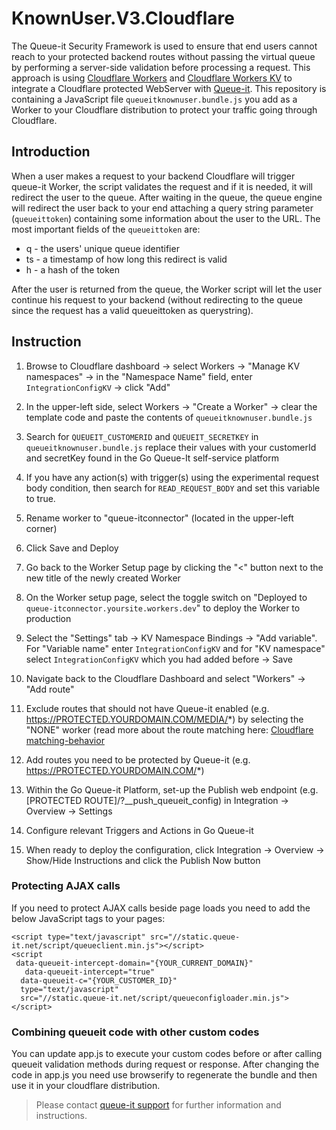 # KnownUser.V3.Cloudflare
The Queue-it Security Framework is used to ensure that end users cannot reach to your protected backend routes without passing the virtual queue by performing a server-side validation before processing a request. This approach is using [Cloudflare Workers](https://developers.cloudflare.com/workers/] ) and [Cloudflare Workers KV](https://developers.cloudflare.com/workers/kv/) to integrate a Cloudflare protected WebServer with [Queue-it](https://queue-it.com/). This repository is containing a JavaScript file `queueitknownuser.bundle.js` you add as a Worker to your Cloudflare distribution to protect your traffic going through Cloudflare.

## Introduction
When a user makes a request to your backend Cloudflare will trigger queue-it Worker, the  script validates the request and if it is needed, it will redirect the user to the queue. After waiting in the queue, the queue engine will redirect the user back to your end attaching a query string parameter (`queueittoken`) containing some information about the user to the URL.
The most important fields of the `queueittoken` are:

- q - the users' unique queue identifier
- ts - a timestamp of how long this redirect is valid
- h - a hash of the token

After the user is returned from the queue, the Worker script will let the user continue his request to your backend (without redirecting to the queue since the request has a valid queueittoken as querystring).

## Instruction
1. Browse to Cloudflare dashboard -> select Workers -> "Manage KV namespaces" -> in the "Namespace Name" field, enter `IntegrationConfigKV` -> click "Add"

2. In the upper-left side, select Workers -> "Create a Worker" -> clear the template code and paste the contents of `queueitknownuser.bundle.js`

3. Search for `QUEUEIT_CUSTOMERID` and `QUEUEIT_SECRETKEY` in `queueitknownuser.bundle.js` replace their values with your customerId and secretKey found in the Go Queue-It self-service platform 

4. If you have any action(s) with trigger(s) using the experimental request body condition, then search for `READ_REQUEST_BODY` and set this variable to true.

5. Rename worker to "queue-itconnector" (located in the upper-left corner)

6. Click Save and Deploy

7. Go back to the Worker Setup page by clicking the "<" button next to the new title of the newly created Worker

8. On the Worker setup page, select the toggle switch on "Deployed to `queue-itconnector.yoursite.workers.dev`" to deploy the Worker to production

9. Select the "Settings" tab -> KV Namespace Bindings -> "Add variable". For "Variable name" enter `IntegrationConfigKV` and for "KV namespace" select `IntegrationConfigKV` which you had added before -> Save

10. Navigate back to the Cloudflare Dashboard and select "Workers" -> "Add route"

11. Exclude routes that should not have Queue-it enabled (e.g. https://PROTECTED.YOURDOMAIN.COM/MEDIA/*) by selecting the "NONE" worker (read more about the route matching here: [Cloudflare matching-behavior](https://developers.cloudflare.com/workers/about/routes/#matching-behavior)

12. Add routes you need to be protected by Queue-it (e.g. https://PROTECTED.YOURDOMAIN.COM/*)

13. Within the Go Queue-it Platform, set-up the Publish web endpoint (e.g. [PROTECTED ROUTE]/?__push_queueit_config) in Integration -> Overview -> Settings

14. Configure relevant Triggers and Actions in Go Queue-it

15. When ready to deploy the configuration, click Integration -> Overview -> Show/Hide Instructions and click the Publish Now button


### Protecting AJAX calls
If you need to protect AJAX calls beside page loads you need to add the below JavaScript tags to your pages:
```
<script type="text/javascript" src="//static.queue-it.net/script/queueclient.min.js"></script>
<script
 data-queueit-intercept-domain="{YOUR_CURRENT_DOMAIN}"
   data-queueit-intercept="true"
  data-queueit-c="{YOUR_CUSTOMER_ID}"
  type="text/javascript"
  src="//static.queue-it.net/script/queueconfigloader.min.js">
</script>
```
### Combining queueit code with other custom codes
You can update app.js to execute your custom codes before or after calling queueit validation methods during request or response.
After changing the code in app.js you need use browserify to regenerate the bundle and then use it in your cloudflare distribution. 

>Please contact [queue-it support](https://support.queue-it.com/hc/en-us) for further information and instructions.
 
